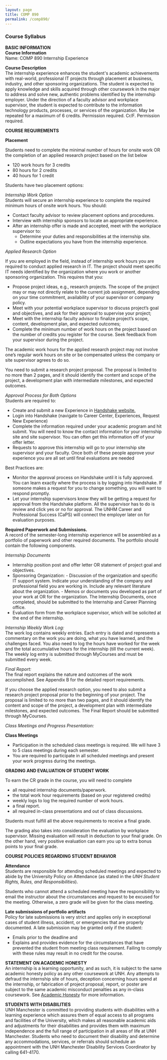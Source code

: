 ```yaml
---
layout: page
title: COMP 890
permalink: /comp890/
---
```


<h3>Course Syllabus</h3>

**BASIC INFORMATION**<br>
**Course Information**<br>
Name:			COMP 890 Internship Experience<br>

**Course Description**<br>
The internship experience enhances the student's academic achievements with real-world, professional IT projects through placement at business, industry, and other sponsoring organizations. The student is expected to apply knowledge and skills acquired through other coursework in the major to address and solve new, authentic problems identified by the internship employer. Under the direction of a faculty advisor and workplace supervisor, the student is expected to contribute to the information technology products, processes, or services of the organization. May be repeated for a maximum of 6 credits. Permission required. Cr/F.
Permission required.


**COURSE REQUIREMENTS**

**Placement**<br>

Students need to complete the minimal number of hours for onsite work OR the completion of an applied research project based on the list below

* 120 work hours for 3 credits
* 80 hours for 2 credits
* 40 hours for 1 credit


Students have two placement options:

*Internship Work Option*<br>
Students will secure an internship experience to complete the required minimum hours of onsite work hours. You should:
-   Contact faculty advisor to review placement options and procedures.
-   Interview with internship sponsors to locate an appropriate experience.
-   After an internship offer is made and accepted, meet with the workplace supervisor to:
    -   Determine your duties and responsibilities at the internship site.
    -   Outline expectations you have from the internship experience.

*Applied Research Option*<br />

If you are employed in the field, instead of internship work hours you are required to conduct applied research in IT. The project should meet specific IT needs identified by the organization where you work or another sponsoring organization.  This requires that you:

*   Propose project ideas, e.g., research projects. The scope of the project may or may not directly relate to the current job assignment, depending on your time commitment, availability of your supervisor or company policy.
*   Meet with your potential workplace supervisor to discuss project’s goal and objectives, and ask for their approval to supervise your project;
*   Meet with the internship faculty advisor to finalize project’s scope, content, development plan, and expected outcomes;
*   Complete the minimum number of work hours on the project based on the number of credits you register for the course. Seek feedback from your supervisor during the project.

The academic work hours for the applied research project may not involve one’s regular work hours on site or be compensated unless the company or site supervisor agrees to do so.

You need to submit a research project proposal. The proposal is limited to no more than 2 pages, and it should identify the content and scope of the project, a development plan with intermediate milestones, and expected outcomes.

*Approval Process for Both Options*<br>
Students are required to:
-	Create and submit a new Experience in [Handshake website.](https://app.joinhandshake.com/experiences/new)
-	Login into Handshake (navigate to Career Center, Experiences, Request New Experience)
-	Complete the information required under your academic program and hit submit. You will need to know the contact information for your internship site and site supervisor. You can often get this information off of your offer letter.
-	Requests to approve this internship will go to your internship site supervisor and your faculty. Once both of these people approve your experience you are all set until final evaluations are needed

Best Practices are:
-	Monitor the approval process on Handshake until it is fully approved. You can learn exactly where the process is by logging into Handshake. If someone makes a request for you to change something, you will want to respond promptly.
-	Let your internship supervisors know they will be getting a request for approval from the Handshake platform. All the supervisor has to do is review and click yes or no for approval. The UNHM Career and Professional Success (CaPS) will connect the employer later on for evaluation purposes.

**Required Paperwork and Submissions.**<br>
A record of the semester-long internship experience will be assembled as a portfolio of paperwork and other required documents.  The portfolio should contain the following components.

*Internship Documents*<br>
-    Internship position post and offer letter OR statement of project goal and objectives.
-    Sponsoring Organization:
    -    Discussion of the organization and specific IT support system. Indicate your understanding of the company and professional field you are working in. Include any relevant literature about the organization.
    -    Memos or documents you developed as part of your work at OR for the organization. The Internship Documents, once completed, should be submitted to the Internship and Career Planning office.
-    Evaluation form from the workplace supervisor, which will be solicited at the end of the internship.

*Internship Weekly Work Log:*<br>
The work log contains weekly entries. Each entry is dated and represents a commentary on the work you are doing, what you have learned, and the challenges faced.  You also need to log the hours have worked for the week and the total accumulative hours for the internship (till the current week). The weekly log entry is submitted through MyCourses and must be submitted every week.

*Final Report:*<br>
The final report explains the nature and outcomes of the work accomplished.
See Appendix B for the detailed report requirements.

If you choose the applied research option, you need to also submit a research project proposal prior to the beginning of your project. The proposal is limited to no more than two pages, and it should identify the content and scope of the project, a development plan with intermediate milestones, and expected outcomes.
The Final Report should be submitted through MyCourses.

*Class Meetings and Progress Presentation:*

**Class Meetings**
-    Participation in the scheduled class meetings is required. We will have 3 to 5 class meetings during each semester.
-    You are required to participate in all scheduled meetings and present your work progress during the meetings.

**GRADING AND EVALUATION OF STUDENT WORK**

To earn the CR grade in the course, you will need to complete
-    all required internship documents/paperwork.
-    the total work hour requirements (based on your registered credits)
-    weekly logs to log the required number of work hours.
-    a final report.
-    all required in-class presentations and out of class discussions.

Students must fulfill all the above requirements to receive a final grade.

The grading also takes into consideration the evaluation by workplace supervisor.  Missing evaluation will result in deduction to your final grade.  On the other hand, very positive evaluation can earn you up to extra bonus points to your final grade.

**COURSE POLICIES REGARDING STUDENT BEHAVIOR**

**Attendance**<br>
Students are responsible for attending scheduled meetings and expected to abide by the University Policy on Attendance (as stated in the *UNH Student Rights, Rules, and Responsibilities*).

Students who cannot attend a scheduled meeting have the responsibility to email the instructor about the circumstances and request to be excused for the meeting. Otherwise, a zero grade will be given for the class meeting.

**Late submissions of portfolio artifacts**<br>
Policy for late submissions is very strict and applies only in exceptional cases of student illness, accident, or emergencies that are properly documented. A late submission may be granted only if the student:
-	Emails prior to the deadline and
-	Explains and provides evidence for the circumstances that have prevented the student from meeting class requirement.
Failing to comply with these rules may result in no credit for the course.

**STATEMENT ON ACADEMIC HONESTY**<br>
An internship is a learning opportunity, and as such, it is subject to the same academic honesty policy as any other coursework at UNH. Any attempts to defraud the internship site of hours, deception concerning hours spend at the internship, or fabrication of project proposal, report, or poster are subject to the same academic misconduct penalties as any in-class coursework.
See [Academic Honesty](http://www.unh.edu/vpsas/handbook/academic-honesty) for more information.

**STUDENTS WITH DISABILITIES**<br>
UNH Manchester is committed to providing students with disabilities with a learning experience which assures them of equal access to all programs and facilities of the University, which makes all reasonable academic aids and adjustments for their disabilities and provides them with maximum independence and the full range of participation in all areas of life at UNH Manchester. Students who need to document their disability and determine any accommodations, services, or referrals should schedule an appointment with the UNH Manchester Disability Services Coordinator by calling 641-4170.